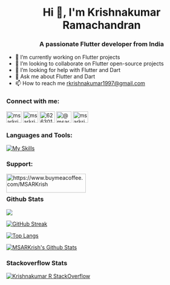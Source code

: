 <h1 align="center">Hi 👋, I'm Krishnakumar Ramachandran</h1>
<h3 align="center">A passionate Flutter developer from India</h3>

- 🔭 I’m currently working on Flutter projects
- 👯 I’m looking to collaborate on Flutter open-source projects
- 🤔 I’m looking for help with Flutter and Dart
- 💬 Ask me about Flutter and Dart
- 📫 How to reach me rkrishnakumar1997@gmail.com

<h3 align="left">Connect with me:</h3>
<p align="left">
<a href="https://twitter.com/msarkrish" target="blank"><img align="center" src="https://raw.githubusercontent.com/rahuldkjain/github-profile-readme-generator/master/src/images/icons/Social/twitter.svg" alt="msarkrish" height="30" width="40" /></a>
<a href="https://linkedin.com/in/msarkrish" target="blank"><img align="center" src="https://raw.githubusercontent.com/rahuldkjain/github-profile-readme-generator/master/src/images/icons/Social/linked-in-alt.svg" alt="msarkrish" height="30" width="40" /></a>
<a href="https://stackoverflow.com/users/6263015/msarkrish" target="blank"><img align="center" src="https://raw.githubusercontent.com/rahuldkjain/github-profile-readme-generator/master/src/images/icons/Social/stack-overflow.svg" alt="6263015/msarkrish" height="30" width="40" /></a>
<a href="https://medium.com/@msarkrish" target="blank"><img align="center" src="https://raw.githubusercontent.com/rahuldkjain/github-profile-readme-generator/master/src/images/icons/Social/medium.svg" alt="@msarkrish" height="30" width="40" /></a>
<a href="https://www.hackerrank.com/msarkrish" target="blank"><img align="center" src="https://raw.githubusercontent.com/rahuldkjain/github-profile-readme-generator/master/src/images/icons/Social/hackerrank.svg" alt="msarkrish" height="30" width="40" /></a>
</p>

<h3 align="left">Languages and Tools:</h3>

[![My Skills](https://skillicons.dev/icons?i=flutter,dart,c,firebase,git,github,stackoverflow,androidstudio,vscode)](https://skillicons.dev)

<h3 align="left">Support:</h3>
<p><a href="https://www.buymeacoffee.com/MSARKrish"> <img align="left" src="https://cdn.buymeacoffee.com/buttons/v2/default-yellow.png" height="50" width="210" alt="https://www.buymeacoffee.com/MSARKrish" /></a></p><br><br>

### Github Stats

![](https://komarev.com/ghpvc/?username=msarkrish)

[![GitHub Streak](https://github-readme-streak-stats.herokuapp.com/?user=msarkrish)](https://git.io/streak-stats)

[![Top Langs](https://github-readme-stats.vercel.app/api/top-langs/?username=msarkrish&layout=compact&theme=default)](https://github.com/anuraghazra/github-readme-stats)

[![MSARKrish's Github Stats](https://github-readme-stats.vercel.app/api?username=msarkrish&count_private=true&theme=default&show_icons=true)](https://github.com/msarkrish)

### Stackoverflow Stats

[![Krishnakumar R StackOverflow](https://stackoverflow-card.vercel.app/?userID=6263015&theme=stackoverflow-light)](https://stackoverflow.com/users/6263015/msarkrish)

<!--
**msarkrish/msarkrish** is a ✨ _special_ ✨ repository because its `README.md` (this file) appears on your GitHub profile.

Here are some ideas to get you started:

- 🔭 I’m currently working on ...
- 🌱 I’m currently learning ...
- 👯 I’m looking to collaborate on ...
- 🤔 I’m looking for help with ...
- 💬 Ask me about ...
- 📫 How to reach me: ...
- 😄 Pronouns: ...
- ⚡ Fun fact: ...
-->
